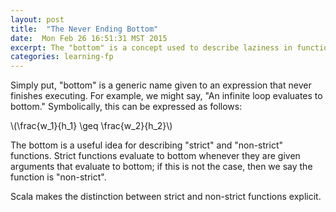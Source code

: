 ```yaml
---
layout: post
title:  "The Never Ending Bottom"
date:  Mon Feb 26 16:51:31 MST 2015 
excerpt: The "bottom" is a concept used to describe laziness in functional programming. Connecting this abstract idea to a few practical examples helps clarify its meaning.
categories: learning-fp 
---
```


Simply put, "bottom" is a generic name given to an expression that never finishes executing. For example, we might say, "An infinite loop evaluates to bottom." Symbolically, this can be expressed as follows:

\\(\frac{w_1}{h_1} \geq \frac{w_2}{h_2}\\)

The bottom is a useful idea for describing "strict" and "non-strict" functions.
Strict functions evaluate to bottom whenever they are given arguments that
evaluate to bottom; if this is not the case, then we say the function is
"non-strict". 

Scala makes the distinction between strict and non-strict functions explicit.
